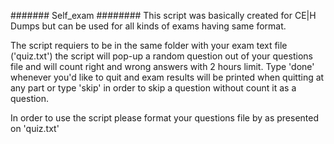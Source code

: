 ####### Self_exam ########
This script was basically created for CE|H Dumps but can be used for all kinds of exams having same format.

The script requiers to be in the same folder with your exam text file ('quiz.txt')
the script will pop-up a random question out of your questions file and will count right and wrong answers
with 2 hours limit.
Type 'done' whenever you'd like to quit and exam results will be printed when quitting at any part or 
type 'skip' in order to skip a question without count it as a question.

In order to use the script please format your questions file by as presented on 'quiz.txt'
